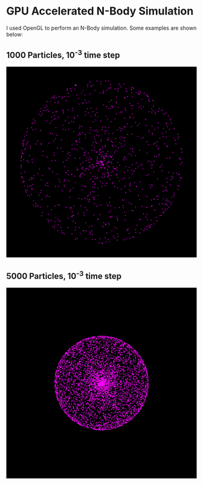 # GPU Accelerated N-Body Simulation

I used OpenGL to perform an N-Body simulation. Some examples are shown below:

## 1000 Particles, 10<sup>-3</sup> time step
![alt text](saved/n1000_k1000.gif?raw=true)

## 5000 Particles, 10<sup>-3</sup> time step
![alt text](saved/n5000_k1000.gif?raw=true)
